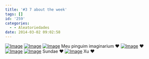```yaml
---
title: '#3 7 about the week'
tags: []
id: '259'
categories:
  - - Aleatoriedades
date: 2014-03-02 09:02:58
---
```


[![Image](http://162.243.62.160/wp-content/uploads/2014/03/dsc02211.jpg?w=650)](http://162.243.62.160/wp-content/uploads/2014/03/dsc02211.jpg) [![Image](http://162.243.62.160/wp-content/uploads/2014/03/dsc02212.jpg?w=650)](http://162.243.62.160/wp-content/uploads/2014/03/dsc02212.jpg) [![Image](http://162.243.62.160/wp-content/uploads/2014/03/dsc02225.jpg?w=650)](http://162.243.62.160/wp-content/uploads/2014/03/dsc02225.jpg) Meu pinguim imaginarium ♥ [![Image](http://162.243.62.160/wp-content/uploads/2014/03/dsc02217.jpg?w=650)](http://162.243.62.160/wp-content/uploads/2014/03/dsc02217.jpg) ♥ [![Image](http://162.243.62.160/wp-content/uploads/2014/03/dsc02227.jpg?w=650)](http://162.243.62.160/wp-content/uploads/2014/03/dsc02227.jpg) [![Image](http://162.243.62.160/wp-content/uploads/2014/03/dsc02228.jpg?w=650)](http://162.243.62.160/wp-content/uploads/2014/03/dsc02228.jpg) Sundae ♥ [![Image](http://162.243.62.160/wp-content/uploads/2014/03/dsc02244.jpg?w=650)](http://162.243.62.160/wp-content/uploads/2014/03/dsc02244.jpg) Xu ♥

